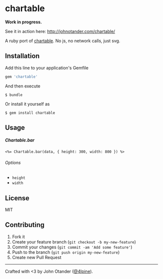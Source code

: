 # chartable

__Work in progress.__

See it in action here: <http://johnotander.com/chartable/>

A ruby port of [chartable](https://github.com/jxnblk/chartable).
No js, no network calls, just svg.

## Installation

Add this line to your application's Gemfile

```ruby
gem 'chartable'
```

And then execute

    $ bundle

Or install it yourself as

    $ gem install chartable

## Usage

##### Chartable.bar

```erb
<%= Chartable.bar(data, { height: 300, width: 800 }) %>
```

###### Options

- `height`
- `width`

## License

MIT

## Contributing

1. Fork it
2. Create your feature branch (`git checkout -b my-new-feature`)
3. Commit your changes (`git commit -am 'Add some feature'`)
4. Push to the branch (`git push origin my-new-feature`)
5. Create new Pull Request

***

  Crafted with <3 by John Otander ([@4lpine](https://twitter.com/4lpine)).

